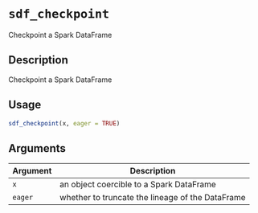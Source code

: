 # `sdf_checkpoint`

Checkpoint a Spark DataFrame


## Description

Checkpoint a Spark DataFrame


## Usage

```r
sdf_checkpoint(x, eager = TRUE)
```


## Arguments

Argument      |Description
------------- |----------------
`x`     |     an object coercible to a Spark DataFrame
`eager`     |     whether to truncate the lineage of the DataFrame


